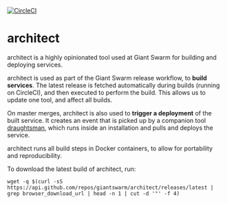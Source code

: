 [![CircleCI](https://dl.circleci.com/status-badge/img/gh/giantswarm/architect/tree/master.svg?style=svg)](https://dl.circleci.com/status-badge/redirect/gh/giantswarm/architect/tree/master)

# architect

architect is a highly opinionated tool used at Giant Swarm for building and deploying services.

architect is used as part of the Giant Swarm release workflow, to **build services**.
The latest release is fetched automatically during builds (running on CircleCI),
and then executed to perform the build. This allows us to update one tool,
and affect all builds.

On master merges, architect is also used to **trigger a deployment** of the built
service. It creates an event that is picked up by a companion tool
[draughtsman](https://github.com/giantswarm/draughtsman), which runs inside an
installation and pulls and deploys the service.

architect runs all build steps in Docker containers, to allow for portability and reproducibility.

To download the latest build of architect, run:

```nohighlight
wget -q $(curl -sS https://api.github.com/repos/giantswarm/architect/releases/latest | grep browser_download_url | head -n 1 | cut -d '"' -f 4)
```
